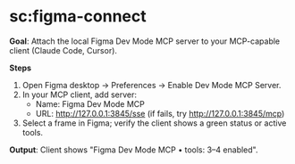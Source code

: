 # sc:figma-connect

**Goal**: Attach the local Figma Dev Mode MCP server to your MCP-capable client (Claude Code, Cursor).

**Steps**
1. Open Figma desktop → Preferences → Enable Dev Mode MCP Server.
2. In your MCP client, add server:
   - Name: Figma Dev Mode MCP
   - URL: http://127.0.0.1:3845/sse  (if fails, try http://127.0.0.1:3845/mcp)
3. Select a frame in Figma; verify the client shows a green status or active tools.

**Output**: Client shows "Figma Dev Mode MCP • tools: 3–4 enabled".
